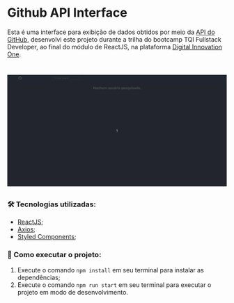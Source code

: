 # Github API Interface

Esta é uma interface para exibição de dados obtidos por meio da [API do GitHub](https://api.github.com/), desenvolvi este projeto durante a trilha do bootcamp TQI Fullstack Developer, ao final do módulo de ReactJS, na plataforma [Digital Innovation One](https://www.dio.me/).

<h1 align="center">
  <img alt="github-api-interface" title="Github-API-Interface" src="./public/github-api-interface.gif">
</h1>

### 🛠 Tecnologias utilizadas:
- [ReactJS](https://pt-br.reactjs.org/);
- [Axios](https://axios-http.com/);
- [Styled Components](https://styled-components.com/);

### 📖 Como executar o projeto:

1. Execute o comando ```npm install``` em seu terminal para instalar as dependências;
2. Execute o comando ```npm run start``` em seu terminal para executar o projeto em modo de desenvolvimento.
